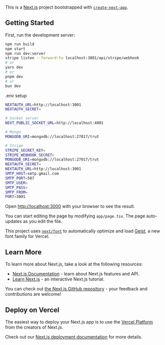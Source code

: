 This is a [Next.js](https://nextjs.org) project bootstrapped with [`create-next-app`](https://nextjs.org/docs/app/api-reference/cli/create-next-app).

## Getting Started

First, run the development server:

```bash
npm run build
npm start
npm run dev:server
stripe listen --forward-to localhost:3001/api/stripe/webhook
# or
yarn dev
# or
pnpm dev
# or
bun dev
```

.env setup

```bash
NEXTAUTH_URL=http://localhost:3001
NEXTAUTH_SECRET=

# Socket server
NEXT_PUBLIC_SOCKET_URL=http://localhost:4001

# Mongo
MONGODB_URI=mongodb://localhost:27017/trut

# Stripe
STRIPE_SECRET_KEY=
STRIPE_WEBHOOK_SECRET=
MONGODB_URI=mongodb://localhost:27017/trut
NEXTAUTH_SECRET=
NEXTAUTH_URL=http://localhost:3001
SMTP_HOST=smtp.gmail.com
SMTP_PORT=587
SMTP_USER=
SMTP_PASS=
SMTP_FROM=
PORT=3001

```

Open [http://localhost:3000](http://localhost:3000) with your browser to see the result.

You can start editing the page by modifying `app/page.tsx`. The page auto-updates as you edit the file.

This project uses [`next/font`](https://nextjs.org/docs/app/building-your-application/optimizing/fonts) to automatically optimize and load [Geist](https://vercel.com/font), a new font family for Vercel.

## Learn More

To learn more about Next.js, take a look at the following resources:

- [Next.js Documentation](https://nextjs.org/docs) - learn about Next.js features and API.
- [Learn Next.js](https://nextjs.org/learn) - an interactive Next.js tutorial.

You can check out [the Next.js GitHub repository](https://github.com/vercel/next.js) - your feedback and contributions are welcome!

## Deploy on Vercel

The easiest way to deploy your Next.js app is to use the [Vercel Platform](https://vercel.com/new?utm_medium=default-template&filter=next.js&utm_source=create-next-app&utm_campaign=create-next-app-readme) from the creators of Next.js.

Check out our [Next.js deployment documentation](https://nextjs.org/docs/app/building-your-application/deploying) for more details.

